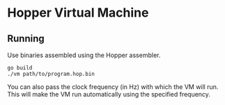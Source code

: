 # Hopper Virtual Machine

## Running
Use binaries assembled using the Hopper assembler.

```shell
go build
./vm path/to/program.hop.bin
```

You can also pass the clock frequency (in Hz) with which the VM will run. This will make the VM run
automatically using the specified frequency.
